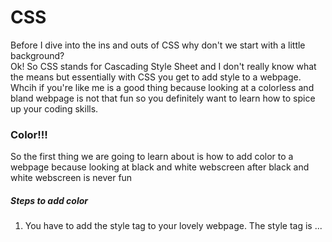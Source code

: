 <!DOCTYPE html>
<html>
  <head>
    <meta charset="utf-8">
    <title>Beginner's Guide to CSS</title>
    <style></style>
  </head>
  <body>
  
 
<h1>CSS</h1>

<p>Before I dive into the ins and outs of CSS why don't we start with a little background?
  <br> Ok! So CSS stands for Cascading Style Sheet and I don't really know what the means but essentially with CSS you get to add style to a webpage. Whcih if you're like me is a good thing because looking at a colorless and bland webpage is not that fun so you definitely want to learn how to spice up your coding skills. </p>

<h3>Color!!!</h3>
  
  <p> So the first thing we are going to learn about is how to add color to a webpage because looking at black and white webscreen after black and white webscreen is never fun</p>
  
 <h5> Steps to add color</h5>
    <ol>
  <li>You have to add the style tag to your lovely webpage. The style tag is ...<style>. I bet no one saw that one coming.  </li>
  <li>Now you need to decide what it is you want to change the color of. For the sake of the purpose I am going to change my list title </li>
  <li>Now you need to choose a color. I think I will change the title bright pink</li>
  <li>Since
  
   </body>
</html>
